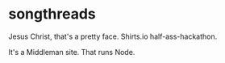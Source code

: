 songthreads
===========
Jesus Christ, that's a pretty face.
Shirts.io half-ass-hackathon.

It's a Middleman site.
That runs Node.
